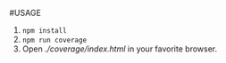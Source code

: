 #USAGE

1) `npm install`
2) `npm run coverage`
3) Open _./coverage/index.html_ in your favorite browser.
